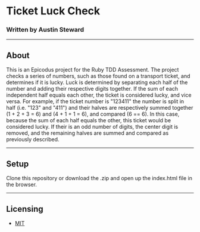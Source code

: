 # Ticket Luck Check
### Written by Austin Steward
***
## About
This is an Epicodus project for the Ruby TDD Assessment.
The project checks a series of numbers, such as those found on a transport ticket, and determines if it is lucky.
Luck is determined by separating each half of the number and adding their respective digits together.
If the sum of each independent half equals each other, the ticket is considered lucky, and vice versa.
For example, if the ticket number is "123411" the number is split in half (i.e. "123" and "411") and 
their halves are respectively summed together (1 + 2 + 3 = 6) and (4 + 1 + 1 = 6), and compared (6 == 6).
In this case, because the sum of each half equals the other, this ticket would be considered lucky.
If their is an odd number of digits, the center digit is removed, and the remaining halves are summed and
compared as previously described.
***
## Setup
Clone this repository or download the .zip and open up the index.html file in the browser.
***

## Licensing
- [MIT](http://opensource.org/licenses/MIT "MIT License")
